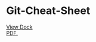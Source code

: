 # Git-Cheat-Sheet
<a href="https://github.com/Eng-Biplob/Git-Cheat-Sheet/blob/main/git-cheat-sheet.docx?raw=true" target="_blank">View Dock</a>
<br>
<a href="https://github.com/Eng-Biplob/Git-Cheat-Sheet/blob/main/git-cheat-sheet.pdf" target="_blank">PDF.</a>



